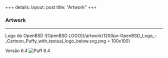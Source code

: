 +++
details:
    layout: post
    title: "Artwork"
+++

### Artwork

---

Logo do OpenBSD
![OpenBSD LOGO](/artwork/1200px-OpenBSD_Logo_-_Cartoon_Puffy_with_textual_logo_below.svg.png = 100x100)

Versão 6.4
![Puff 6.4](/artwork/puffoil-64.jpg|width=100)

